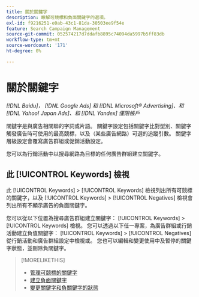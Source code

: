```yaml
---
title: 關於關鍵字
description: 瞭解可競標和負面關鍵字的選項。
exl-id: f9216251-e0ab-43c1-81da-30503ee9f54e
feature: Search Campaign Management
source-git-commit: 052574217d7ddafb8895c74094da5997b5ff83db
workflow-type: tm+mt
source-wordcount: '171'
ht-degree: 0%

---
```


# 關於關鍵字

*[!DNL Baidu]， [!DNL Google Ads] 和 [!DNL Microsoft® Advertising]、和 [!DNL Yahoo! Japan Ads]、和 [!DNL Yandex] 僅限帳戶*

關鍵字是與廣告相關聯的字詞或片語。 關鍵字設定包括關鍵字比對型別、關鍵字觸發廣告時可使用的最高競標，以及（某些廣告網路）可選的追蹤引數。 關鍵字層級設定會覆寫廣告群組或促銷活動設定。

您可以為行銷活動中以搜尋網路為目標的任何廣告群組建立關鍵字。

## 此 [!UICONTROL Keywords] 檢視

此 [!UICONTROL Keywords] > [!UICONTROL Keywords] 檢視列出所有可競標的關鍵字，以及 [!UICONTROL Keywords] > [!UICONTROL Negatives] 檢視會列出所有不顯示廣告的負面關鍵字。

您可以從以下位置為搜尋廣告群組建立關鍵字： [!UICONTROL Keywords] > [!UICONTROL Keywords] 檢視。 您可以透過以下任一專案，為廣告群組或行銷活動建立負值關鍵字： [!UICONTROL Keywords] > [!UICONTROL Negatives] 從行銷活動和廣告群組設定中檢視或。 您也可以編輯和變更使用中及暫停的關鍵字狀態，並刪除負關鍵字。

>[!MORELIKETHIS]
>
>* [管理可競標的關鍵字](/help/search-social-commerce/campaign-management/campaigns/keyword-manage.md)
>* [建立負面關鍵字](/help/search-social-commerce/campaign-management/campaigns/keyword-negative-create.md)
>* [變更關鍵字和負關鍵字的狀態](keyword-status-edit.md)
